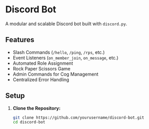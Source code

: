 # Discord Bot

A modular and scalable Discord bot built with `discord.py`.

## Features

- Slash Commands (`/hello`, `/ping`, `/rps`, etc.)
- Event Listeners (`on_member_join`, `on_message`, etc.)
- Automated Role Assignment
- Rock Paper Scissors Game
- Admin Commands for Cog Management
- Centralized Error Handling


## Setup

1. **Clone the Repository:**

   ```bash
   git clone https://github.com/yourusername/discord-bot.git
   cd discord-bot
